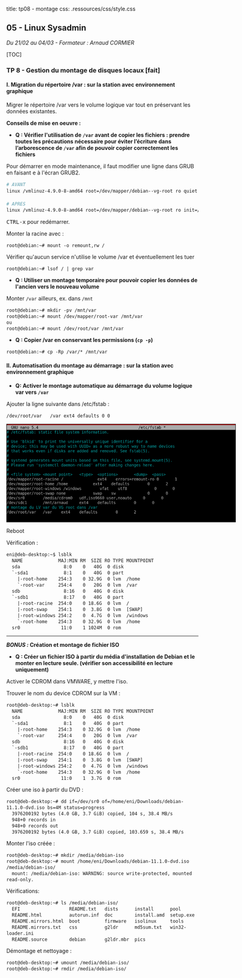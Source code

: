 title: tp08 - montage
css: .ressources/css/style.css

## 05 - Linux Sysadmin
*Du 21/02 au 04/03 - Formateur : Arnaud CORMIER*

[TOC]

### TP 8 - Gestion du montage de disques locaux [fait]
#### I. Migration du répertoire /var : sur la station avec environnement graphique

Migrer le répertoire /var vers le volume logique var tout en préservant les données existantes.

**Conseils de mise en oeuvre :**

- **Q : Vérifier l'utilisation de `/var` avant de copier les fichiers : prendre toutes les précautions nécessaire pour éviter l’écriture dans l’arborescence de `/var` afin de pouvoir copier correctement les fichiers**

Pour démarrer en mode maintenance, il faut modifier une ligne dans GRUB en faisant <kbd>e</kbd> à l'écran GRUB2.

```sh
# AVANT
linux /vmlinuz‐4.9.0‐8‐amd64 root=/dev/mapper/debian‐‐vg‐root ro quiet

# APRES
linux /vmlinuz‐4.9.0‐8‐amd64 root=/dev/mapper/debian‐‐vg‐root ro init=/bin/bash
```

<kbd>CTRL-x</kbd> pour redémarrer. 

Monter la racine avec :

```
root@debian:~# mount -o remount,rw /
```

Vérifier qu'aucun service n'utilise le volume /var et éventuellement les tuer

```
root@debian:~# lsof / | grep var
```

- **Q : Utiliser un montage temporaire pour pouvoir copier les données de l'ancien vers le nouveau volume**

Monter `/var` ailleurs, ex. dans `/mnt`

```
root@debian:~# mkdir -pv /mnt/var
root@debian:~# mount /dev/mapper/root-var /mnt/var
ou
root@debian:~# mount /dev/root/var /mnt/var
```


- **Q : Copier /var en conservant les permissions (`cp -p`)**

```
root@debian:~# cp -Rp /var/* /mnt/var
```


#### II. Automatisation du montage au démarrage : sur la station avec environnement graphique

- **Q: Activer le montage automatique au démarrage du volume logique var vers `/var`**

Ajouter la ligne suivante dans /etc/fstab :

```
/dev/root/var   /var ext4 defaults 0 0 
```

![fstab](.ressources/img/tp8-fstab.png "fstab")

Reboot

Vérification :

```
eni@deb-desktop:~$ lsblk
  NAME             MAJ:MIN RM  SIZE RO TYPE MOUNTPOINT
  sda                8:0    0   40G  0 disk 
  `-sda1             8:1    0   40G  0 part 
    |-root-home    254:3    0 32.9G  0 lvm  /home
    `-root-var     254:4    0   20G  0 lvm  /var
  sdb                8:16   0   40G  0 disk 
  `-sdb1             8:17   0   40G  0 part 
    |-root-racine  254:0    0 18.6G  0 lvm  /
    |-root-swap    254:1    0  3.8G  0 lvm  [SWAP]
    |-root-windows 254:2    0  4.7G  0 lvm  /windows
    `-root-home    254:3    0 32.9G  0 lvm  /home
  sr0               11:0    1 1024M  0 rom  
```

- - -

**_BONUS :_ Création et montage de fichier ISO**

- **Q : Créer un fichier ISO à partir du média d'installation de Debian et le monter en lecture seule. (vérifier son accessibilité en lecture uniquement)**

Activer le CDROM dans VMWARE, y mettre l'iso.

Trouver le nom du device CDROM sur la VM :

```
root@deb-desktop:~# lsblk
  NAME             MAJ:MIN RM  SIZE RO TYPE MOUNTPOINT
  sda                8:0    0   40G  0 disk 
  `-sda1             8:1    0   40G  0 part 
    |-root-home    254:3    0 32.9G  0 lvm  /home
    `-root-var     254:4    0   20G  0 lvm  /var
  sdb                8:16   0   40G  0 disk 
  `-sdb1             8:17   0   40G  0 part 
    |-root-racine  254:0    0 18.6G  0 lvm  /
    |-root-swap    254:1    0  3.8G  0 lvm  [SWAP]
    |-root-windows 254:2    0  4.7G  0 lvm  /windows
    `-root-home    254:3    0 32.9G  0 lvm  /home
  sr0               11:0    1  3.7G  0 rom  
```

Créer une iso à partir du DVD :

```
root@deb-desktop:~# dd if=/dev/sr0 of=/home/eni/Downloads/debian-11.1.0-dvd.iso bs=4M status=progress
  3976200192 bytes (4.0 GB, 3.7 GiB) copied, 104 s, 38.4 MB/s
  948+0 records in
  948+0 records out
  3976200192 bytes (4.0 GB, 3.7 GiB) copied, 103.659 s, 38.4 MB/s
```

Monter l'iso créée :

```
root@deb-desktop:~# mkdir /media/debian-iso
root@deb-desktop:~# mount /home/eni/Downloads/debian-11.1.0-dvd.iso /media/debian-iso/
  mount: /media/debian-iso: WARNING: source write-protected, mounted read-only.
```

Vérifications: 

```
root@deb-desktop:~# ls /media/debian-iso/
  EFI                  README.txt   dists      install      pool
  README.html          autorun.inf  doc        install.amd  setup.exe
  README.mirrors.html  boot         firmware   isolinux     tools
  README.mirrors.txt   css          g2ldr      md5sum.txt   win32-loader.ini
  README.source        debian       g2ldr.mbr  pics
```

Démontage et nettoyage :

```
root@deb-desktop:~# umount /media/debian-iso/
root@deb-desktop:~# rmdir /media/debian-iso/
```
 



<link rel="stylesheet" type="text/css" href=".ressources/css/bootstrap.min.css">
<link rel="stylesheet" type="text/css" href=".ressources/css/style.css">

<style>

img { 
  display: block;
  max-width: 600px;
  max-height: 700px;
  margin: 0 auto;
  border: 1px solid black;
}

</style>